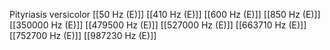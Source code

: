 Pityriasis versicolor
[[50 Hz (E)]]
[[410 Hz (E)]]
[[600 Hz (E)]]
[[850 Hz (E)]]
[[350000 Hz (E)]]
[[479500 Hz (E)]]
[[527000 Hz (E)]]
[[663710 Hz (E)]]
[[752700 Hz (E)]]
[[987230 Hz (E)]]
